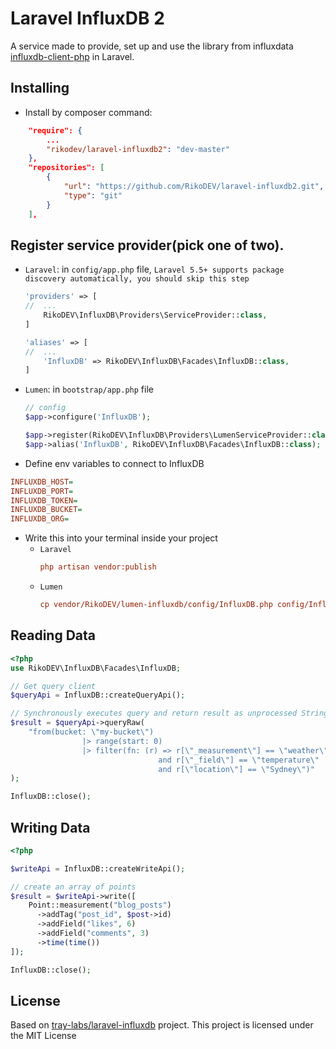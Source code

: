 # Laravel InfluxDB 2

A service made to provide, set up and use the library from influxdata [influxdb-client-php](https://github.com/influxdata/influxdb-client-php) in Laravel.

## Installing

* Install by composer command:

```json
    "require": {
        ...
        "rikodev/laravel-influxdb2": "dev-master"
    },
    "repositories": [
        {
            "url": "https://github.com/RikoDEV/laravel-influxdb2.git",
            "type": "git"
        }
    ],
```

## Register service provider(pick one of two).

- `Laravel`: in `config/app.php` file, `Laravel 5.5+ supports package discovery automatically, you should skip this step`
    ```php
    'providers' => [
    //  ...
        RikoDEV\InfluxDB\Providers\ServiceProvider::class,
    ]
    ```
    ```php
    'aliases' => [
    //  ...
        'InfluxDB' => RikoDEV\InfluxDB\Facades\InfluxDB::class,
    ]
    ```
- `Lumen`: in `bootstrap/app.php` file
    ```php
    // config
    $app->configure('InfluxDB');
  
    $app->register(RikoDEV\InfluxDB\Providers\LumenServiceProvider::class);
    $app->alias('InfluxDB', RikoDEV\InfluxDB\Facades\InfluxDB::class);
    ```


* Define env variables to connect to InfluxDB

```ini
INFLUXDB_HOST=
INFLUXDB_PORT=
INFLUXDB_TOKEN=
INFLUXDB_BUCKET=
INFLUXDB_ORG=
```

* Write this into your terminal inside your project
  - `Laravel`
    ```ini
    php artisan vendor:publish
    ```
  - `Lumen`
    ```ini
    cp vendor/RikoDEV/lumen-influxdb/config/InfluxDB.php config/InfluxDB.php
    ```

## Reading Data

```php
<?php
use RikoDEV\InfluxDB\Facades\InfluxDB;

// Get query client
$queryApi = InfluxDB::createQueryApi();

// Synchronously executes query and return result as unprocessed String
$result = $queryApi->queryRaw(
    "from(bucket: \"my-bucket\")
                |> range(start: 0)
                |> filter(fn: (r) => r[\"_measurement\"] == \"weather\"
                                 and r[\"_field\"] == \"temperature\"
                                 and r[\"location\"] == \"Sydney\")"
);

InfluxDB::close();
```

## Writing Data

```php
<?php

$writeApi = InfluxDB::createWriteApi();

// create an array of points
$result = $writeApi->write([
    Point::measurement("blog_posts")
      ->addTag("post_id", $post->id)
      ->addField("likes", 6)
      ->addField("comments", 3)
      ->time(time())
]);

InfluxDB::close();
```

License
----
Based on [tray-labs/laravel-influxdb](https://github.com/tray-labs/laravel-influxdb) project.
This project is licensed under the MIT License
